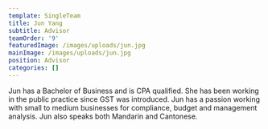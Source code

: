 ```yaml
---
template: SingleTeam
title: Jun Yang
subtitle: Advisor
teamOrder: '9'
featuredImage: /images/uploads/jun.jpg
mainImage: /images/uploads/jun.jpg
position: Advisor
categories: []
---
```


Jun has a Bachelor of Business and is CPA qualified. She has been working in the public practice since GST was introduced. Jun has a passion working with small to medium businesses for compliance, budget and management analysis. Jun also speaks both Mandarin and Cantonese.
